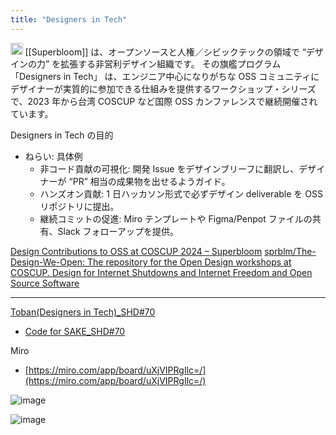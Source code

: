 ```yaml
---
title: "Designers in Tech"
---
```


<img src='https://scrapbox.io/api/pages/nishio/o3/icon' alt='o3.icon' height="19.5"/>
[[Superbloom]] は、オープンソースと人権／シビックテックの領域で “デザインの力” を拡張する非営利デザイン組織です。
その旗艦プログラム 「Designers in Tech」 は、エンジニア中心になりがちな OSS コミュニティにデザイナーが実質的に参加できる仕組みを提供するワークショップ・シリーズで、2023 年から台湾 COSCUP など国際 OSS カンファレンスで継続開催されています。​

Designers in Tech の目的
- ねらい: 具体例
    - 非コード貢献の可視化: 開発 Issue をデザインブリーフに翻訳し、デザイナーが “PR” 相当の成果物を出せるようガイド。​
    - ハンズオン貢献: 1 日ハッカソン形式で必ずデザイン deliverable を OSS リポジトリに提出。​
    - 継続コミットの促進: Miro テンプレートや Figma/Penpot ファイルの共有、Slack フォローアップを提供。​

[Design Contributions to OSS at COSCUP 2024 – Superbloom](https://superbloom.design/learning/blog/design-contributions-to-oss-at-coscup-2024/)
[sprblm/The-Design-We-Open: The repository for the Open Design workshops at COSCUP. Design for Internet Shutdowns and Internet Freedom and Open Source Software](https://github.com/sprblm/The-Design-We-Open)

---
[Toban(Designers in Tech)_SHD#70](https://code4japan-community.notion.site/Toban-Designers-in-Tech-_SHD-70-1d9a6c65652e804ba137d7d172f75128)
- [Code for SAKE_SHD#70](https://code4japan-community.notion.site/Code-for-SAKE_SHD-70-1d7a6c65652e80c59353f99cd2c29e03)

Miro
- [https://miro.com/app/board/uXjVIPRgIlc=/](https://miro.com/app/board/uXjVIPRgIlc=/)

![image](https://gyazo.com/8c4c54178715b84882cb45bd9f125d5f/thumb/1000)

![image](https://gyazo.com/d3bc1d5d5a3bb3986e36af5bd785afeb/thumb/1000)

